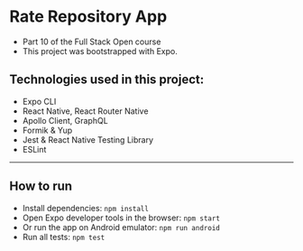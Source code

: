 # Rate Repository App

- Part 10 of the Full Stack Open course  
- This project was bootstrapped with Expo.
<!-- - The app has the following properties:  
    - user log in/out  
    - show all repositories   -->

## Technologies used in this project:
- Expo CLI 
- React Native, React Router Native  
- Apollo Client, GraphQL
- Formik & Yup
- Jest & React Native Testing Library
- ESLint
***

## How to run
- Install dependencies: `npm install`
- Open Expo developer tools in the browser: `npm start`
- Or run the app on Android emulator: `npm run android`  
- Run all tests: `npm test`
